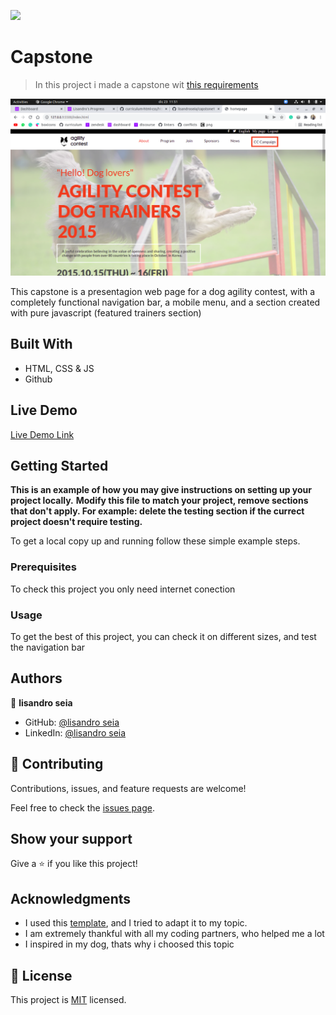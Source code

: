 ![](https://img.shields.io/badge/Microverse-blueviolet)

# Capstone

> In this project i made a capstone wit [this requirements](https://github.com/microverseinc/curriculum-html-css/blob/main/capstone/html_capstone.md)

![screenshot](./app_screenshot.png)

This capstone is a presentagion web page for a dog agility contest, with a completely functional
navigation bar, a mobile menu, and a section created with pure javascript (featured trainers section)

## Built With

- HTML, CSS & JS
- Github

## Live Demo

[Live Demo Link](https://livedemo.com)


## Getting Started

**This is an example of how you may give instructions on setting up your project locally.**
**Modify this file to match your project, remove sections that don't apply. For example: delete the testing section if the currect project doesn't require testing.**


To get a local copy up and running follow these simple example steps.

### Prerequisites

To check this project you only need internet conection

### Usage

To get the best of this project, you can check it on different sizes, and test the navigation bar

## Authors

👤 **lisandro seia**

- GitHub: [@lisandro seia](https://github.com/lisandroseia)
- LinkedIn: [@lisandro seia](https://www.linkedin.com/in/lisandro-seia-295120225/)


## 🤝 Contributing

Contributions, issues, and feature requests are welcome!

Feel free to check the [issues page](https://github.com/lisandroseia/capstone1/issues).

## Show your support

Give a ⭐️ if you like this project!

## Acknowledgments

- I used  this [template](https://www.behance.net/gallery/29845175/CC-Global-Summit-2015),
and I tried to adapt it to my topic.
- I am extremely thankful with all my coding partners, who helped me a lot
- I inspired in my dog, thats why i choosed this topic

## 📝 License

This project is [MIT](https://github.com/lisandroseia/capstone1/blob/main/MIT.md) licensed.
